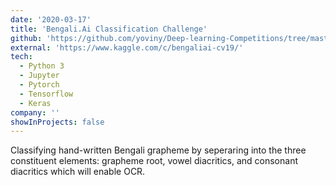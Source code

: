 ```yaml
---
date: '2020-03-17'
title: 'Bengali.Ai Classification Challenge'
github: 'https://github.com/yoviny/Deep-learning-Competitions/tree/master/Bengali.Ai%20classification%20challenge'
external: 'https://www.kaggle.com/c/bengaliai-cv19/'
tech:
  - Python 3
  - Jupyter
  - Pytorch
  - Tensorflow
  - Keras
company: ''
showInProjects: false
---
```


Classifying hand-written Bengali grapheme by seperaring into the three constituent elements: grapheme root, vowel diacritics, and consonant diacritics which will enable OCR.
